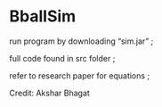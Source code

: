 # BballSim
run program by downloading “sim.jar” ; 

full code found in src folder ; 

refer to research paper for equations ;

Credit: Akshar Bhagat
